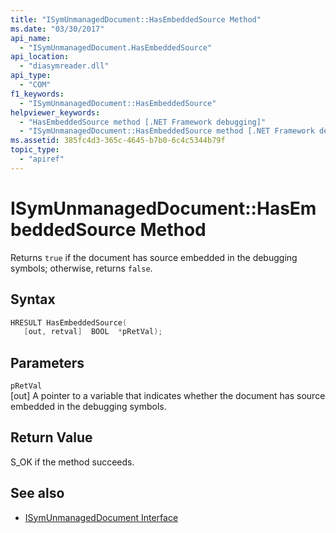 ```yaml
---
title: "ISymUnmanagedDocument::HasEmbeddedSource Method"
ms.date: "03/30/2017"
api_name: 
  - "ISymUnmanagedDocument.HasEmbeddedSource"
api_location: 
  - "diasymreader.dll"
api_type: 
  - "COM"
f1_keywords: 
  - "ISymUnmanagedDocument::HasEmbeddedSource"
helpviewer_keywords: 
  - "HasEmbeddedSource method [.NET Framework debugging]"
  - "ISymUnmanagedDocument::HasEmbeddedSource method [.NET Framework debugging]"
ms.assetid: 385fc4d3-365c-4645-b7b0-6c4c5344b79f
topic_type: 
  - "apiref"
---
```

# ISymUnmanagedDocument::HasEmbeddedSource Method
Returns `true` if the document has source embedded in the debugging symbols; otherwise, returns `false`.  
  
## Syntax  
  
```cpp  
HRESULT HasEmbeddedSource(  
   [out, retval]  BOOL  *pRetVal);  
```  
  
## Parameters  
 `pRetVal`  
 [out] A pointer to a variable that indicates whether the document has source embedded in the debugging symbols.  
  
## Return Value  
 S_OK if the method succeeds.  
  
## See also

- [ISymUnmanagedDocument Interface](../../../../docs/framework/unmanaged-api/diagnostics/isymunmanageddocument-interface.md)
